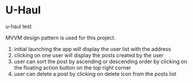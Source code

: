 # U-Haul
u-haul test

MVVM design pattern is used for this project.

1. initial launching the app will display the user list with the address
2. clicking on one user will display the posts created by the user
3. user can sort the post by ascending or descending order by clicking on the floating action button on the top right corner
4. user can delete a post by clicking on delete icon from the posts list

